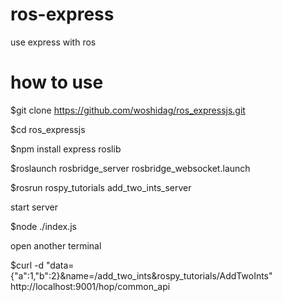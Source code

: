 # ros-express
use express with ros

# how to use
$git clone https://github.com/woshidag/ros_expressjs.git

$cd ros_expressjs

$npm install express roslib

$roslaunch rosbridge_server rosbridge_websocket.launch

$rosrun rospy_tutorials add_two_ints_server

start server

$node ./index.js

open another terminal

$curl -d "data={\"a\":1,\"b\":2}&name=/add_two_ints&rospy_tutorials/AddTwoInts" http://localhost:9001/hop/common_api
